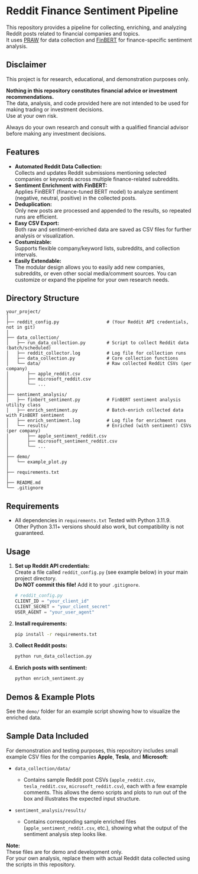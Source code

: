 # Reddit Finance Sentiment Pipeline

This repository provides a pipeline for collecting, enriching, and analyzing Reddit posts related to financial companies and topics.  
It uses [PRAW](https://praw.readthedocs.io/en/stable/) for data collection and [FinBERT](https://huggingface.co/yiyanghkust/finbert-tone) for finance-specific sentiment analysis.

## Disclaimer

This project is for research, educational, and demonstration purposes only.

**Nothing in this repository constitutes financial advice or investment recommendations.**  
The data, analysis, and code provided here are not intended to be used for making trading or investment decisions.  
Use at your own risk.

Always do your own research and consult with a qualified financial advisor before making any investment decisions.

## Features

- **Automated Reddit Data Collection:**  
  Collects and updates Reddit submissions mentioning selected companies or keywords across multiple finance-related subreddits.
- **Sentiment Enrichment with FinBERT:**  
  Applies FinBERT (finance-tuned BERT model) to analyze sentiment (negative, neutral, positive) in the collected posts.
- **Deduplication:**  
  Only new posts are processed and appended to the results, so repeated runs are efficient.
- **Easy CSV Export:**  
  Both raw and sentiment-enriched data are saved as CSV files for further analysis or visualization.
- **Costumizable:**  
  Supports flexible company/keyword lists, subreddits, and collection intervals.
- **Easily Extendable:**  
  The modular design allows you to easily add new companies, subreddits, or even other social media/comment sources. You can customize or expand the pipeline for your own research needs.


## Directory Structure
```
your_project/
│
├── reddit_config.py                  # (Your Reddit API credentials, not in git)
│
├── data_collection/
│   ├── run_data_collection.py        # Script to collect Reddit data (batch/scheduled)
│   ├── reddit_collector.log          # Log file for collection runs
│   ├── data_collection.py            # Core collection functions
│   └── data/                         # Raw collected Reddit CSVs (per company)
│       ├── apple_reddit.csv
│       ├── microsoft_reddit.csv
│       └── ...
│
├── sentiment_analysis/
│   ├── finbert_sentiment.py          # FinBERT sentiment analysis utility class
│   ├── enrich_sentiment.py           # Batch-enrich collected data with FinBERT sentiment
│   ├── enrich_sentiment.log          # Log file for enrichment runs
│   └── results/                      # Enriched (with sentiment) CSVs (per company)
│       ├── apple_sentiment_reddit.csv
│       ├── microsoft_sentiment_reddit.csv
│       └── ...
│ 
├── demo/                           
│   └── example_plot.py
│ 
├── requirements.txt
│ 
├── README.md
└── .gitignore
```

## Requirements

- All dependencies in `requirements.txt`
Tested with Python 3.11.9.  
Other Python 3.11+ versions should also work, but compatibility is not guaranteed.

## Usage

1. **Set up Reddit API credentials:**  
   Create a file called `reddit_config.py` (see example below) in your main project directory.  
   **Do NOT commit this file!** Add it to your `.gitignore`.

   ```python
   # reddit_config.py
   CLIENT_ID = "your_client_id"
   CLIENT_SECRET = "your_client_secret"
   USER_AGENT = "your_user_agent"
   ```
   
2. **Install requirements:**
   ```sh
   pip install -r requirements.txt
   ```
   
3. **Collect Reddit posts:**
   ```sh
   python run_data_collection.py
   ```
4. **Enrich posts with sentiment:**
   ```sh
   python enrich_sentiment.py
   ```
   
## Demos & Example Plots

See the `demo/` folder for an example script showing
how to visualize the enriched data.

## Sample Data Included

For demonstration and testing purposes, this repository includes small example CSV files for the companies **Apple**, **Tesla**, and **Microsoft**:

- `data_collection/data/`
    - Contains sample Reddit post CSVs (`apple_reddit.csv`, `tesla_reddit.csv`, `microsoft_reddit.csv`), each with a few example comments. This allows the demo scripts and plots to run out of the box and illustrates the expected input structure.

- `sentiment_analysis/results/`
    - Contains corresponding sample enriched files (`apple_sentiment_reddit.csv`, etc.), showing what the output of the sentiment analysis step looks like.

**Note:**  
These files are for demo and development only.  
For your own analysis, replace them with actual Reddit data collected using the scripts in this repository.

